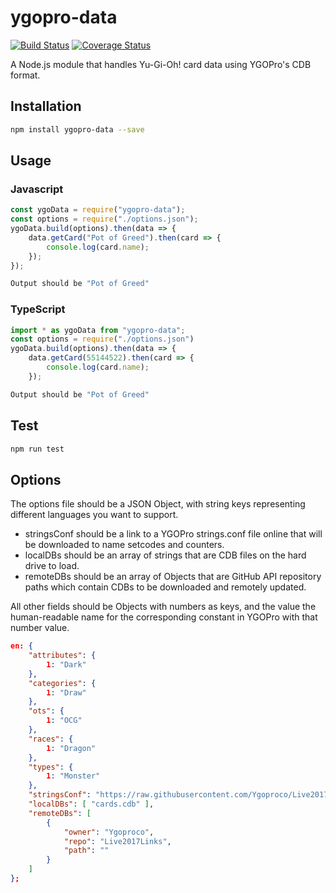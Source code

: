 # ygopro-data

[![Build Status](https://travis-ci.org/AlphaKretin/ygo-data.svg?branch=master)](https://travis-ci.org/AlphaKretin/ygo-data) [![Coverage Status](https://coveralls.io/repos/github/AlphaKretin/ygo-data/badge.svg)](https://coveralls.io/github/AlphaKretin/ygo-data)

A Node.js module that handles Yu-Gi-Oh! card data using YGOPro's CDB format.

## Installation

```sh
npm install ygopro-data --save
```

## Usage

### Javascript

```javascript
const ygoData = require("ygopro-data");
const options = require("./options.json");
ygoData.build(options).then(data => {
    data.getCard("Pot of Greed").then(card => {
        console.log(card.name);
    });
});
```

```sh
Output should be "Pot of Greed"
```

### TypeScript

```typescript
import * as ygoData from "ygopro-data";
const options = require("./options.json")
ygoData.build(options).then(data => {
    data.getCard(55144522).then(card => {
        console.log(card.name);
    });
```

```sh
Output should be "Pot of Greed"
```

## Test

```sh
npm run test
```

## Options

The options file should be a JSON Object, with string keys representing different languages you want to support.

-   stringsConf should be a link to a YGOPro strings.conf file online that will be downloaded to name setcodes and counters.
-   localDBs should be an array of strings that are CDB files on the hard drive to load.
-   remoteDBs should be an array of Objects that are GitHub API repository paths which contain CDBs to be downloaded and remotely updated.

All other fields should be Objects with numbers as keys, and the value the human-readable name for the corresponding constant in YGOPro with that number value.

```json
en: {
    "attributes": {
        1: "Dark"
    },
    "categories": {
        1: "Draw"
    },
    "ots": {
        1: "OCG"
    },
    "races": {
        1: "Dragon"
    },
    "types": {
        1: "Monster"
    },
    "stringsConf": "https://raw.githubusercontent.com/Ygoproco/Live2017Links/master/strings.conf",
    "localDBs": [ "cards.cdb" ],
    "remoteDBs": [
        {
            "owner": "Ygoproco",
            "repo": "Live2017Links",
            "path": ""
        }
    ]
};
```
